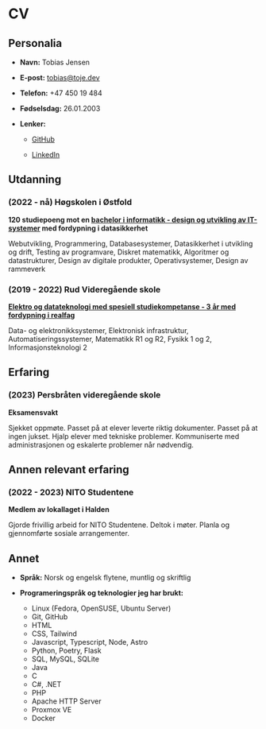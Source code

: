 # CV

## Personalia

- **Navn:** Tobias Jensen

- **E-post:** <tobias@toje.dev>

- **Telefon:** +47 450 19 484

- **Fødselsdag:** 26.01.2003

- **Lenker:**

  - [GitHub](https://github.com/Jentob)

  - [LinkedIn](https://linkedin.com/in/jensen-tobias)

## Utdanning

### (2022 - nå) Høgskolen i Østfold

**120 studiepoeng mot en [bachelor i informatikk - design og utvikling av IT-systemer](https://www.hiof.no/studier/programmer/itbdes-bachelorstudium-i-informatikk-design-og-utvikling-av-itsystemer/studieplaner/h2022.html) med fordypning i datasikkerhet**

Webutvikling, Programmering, Databasesystemer, Datasikkerhet i utvikling og drift, Testing av programvare, Diskret matematikk, Algoritmer og datastrukturer, Design av digitale produkter, Operativsystemer, Design av rammeverk

### (2019 - 2022) Rud Videregående skole

**[Elektro og datateknologi med spesiell studiekompetanse - 3 år med fordypning i realfag](https://afk.no/rud-vgs/utdanningstilbud/elektro-og-datateknologi/)**

Data- og elektronikksystemer, Elektronisk infrastruktur, Automatiseringssystemer, Matematikk R1 og R2, Fysikk 1 og 2, Informasjonsteknologi 2

## Erfaring

### (2023) Persbråten videregående skole

**Eksamensvakt**

Sjekket oppmøte. Passet på at elever leverte riktig dokumenter. Passet på at ingen jukset. Hjalp elever med tekniske problemer. Kommuniserte med administrasjonen og eskalerte problemer når nødvendig.

## Annen relevant erfaring

### (2022 - 2023) NITO Studentene

**Medlem av lokallaget i Halden**

Gjorde frivillig arbeid for NITO Studentene. Deltok i møter. Planla og gjennomførte sosiale arrangementer.

## Annet

- **Språk:** Norsk og engelsk flytene, muntlig og skriftlig

- **Programeringspråk og teknologier jeg har brukt:**
  - Linux (Fedora, OpenSUSE, Ubuntu Server)
  - Git, GitHub
  - HTML
  - CSS, Tailwind
  - Javascript, Typescript, Node, Astro
  - Python, Poetry, Flask
  - SQL, MySQL, SQLite
  - Java
  - C
  - C#, .NET
  - PHP
  - Apache HTTP Server
  - Proxmox VE
  - Docker

